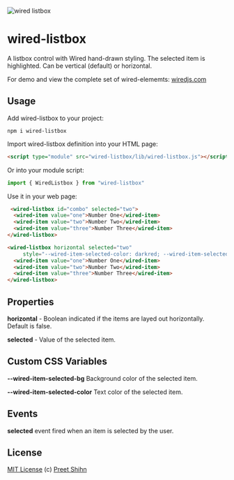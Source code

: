 ![wired listbox](https://wiredjs.github.io/wired-elements/images/listbox.gif)

# wired-listbox

A listbox control with Wired hand-drawn styling. The selected item is highlighted. Can be vertical (default) or horizontal.

For demo and view the complete set of wired-elememts: [wiredjs.com](http://wiredjs.com/)

## Usage

Add wired-listbox to your project:
```
npm i wired-listbox
```
Import wired-listbox definition into your HTML page:
```html
<script type="module" src="wired-listbox/lib/wired-listbox.js"></script>
```
Or into your module script:
```javascript
import { WiredListbox } from "wired-listbox"
```

Use it in your web page:
```html
 <wired-listbox id="combo" selected="two">
  <wired-item value="one">Number One</wired-item>
  <wired-item value="two">Number Two</wired-item>
  <wired-item value="three">Number Three</wired-item>
</wired-listbox>

<wired-listbox horizontal selected="two"
     style="--wired-item-selected-color: darkred; --wired-item-selected-bg: pink;">
  <wired-item value="one">Number One</wired-item>
  <wired-item value="two">Number Two</wired-item>
  <wired-item value="three">Number Three</wired-item>
</wired-listbox>
```

## Properties

**horizontal** - Boolean indicated if the items are layed out horizontally. Default is false.

**selected** - Value of the selected item. 

## Custom CSS Variables

**--wired-item-selected-bg** Background color of the selected item.

**--wired-item-selected-color** Text color of the selected item.


## Events
**selected** event fired when an item is selected by the user. 

## License
[MIT License](https://github.com/wiredjs/wired-elements/blob/master/LICENSE) (c) [Preet Shihn](https://twitter.com/preetster)
